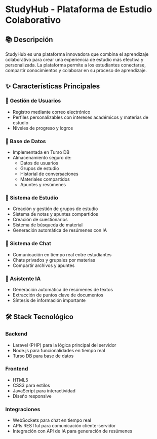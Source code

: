 # StudyHub - Plataforma de Estudio Colaborativo

## 📚 Descripción
StudyHub es una plataforma innovadora que combina el aprendizaje colaborativo para crear una experiencia de estudio más efectiva y personalizada. La plataforma permite a los estudiantes conectarse, compartir conocimientos y colaborar en su proceso de aprendizaje.

## ✨ Características Principales

### 👥 Gestión de Usuarios
- Registro mediante correo electrónico
- Perfiles personalizables con intereses académicos y materias de estudio
- Niveles de progreso y logros

### 💾 Base de Datos
- Implementada en Turso DB
- Almacenamiento seguro de:
  - Datos de usuarios
  - Grupos de estudio
  - Historial de conversaciones
  - Materiales compartidos
  - Apuntes y resúmenes

### 📝 Sistema de Estudio
- Creación y gestión de grupos de estudio
- Sistema de notas y apuntes compartidos
- Creación de cuestionarios
- Sistema de búsqueda de material
- Generación automática de resúmenes con IA

### 💬 Sistema de Chat
- Comunicación en tiempo real entre estudiantes
- Chats privados y grupales por materias
- Compartir archivos y apuntes

### 🤖 Asistente IA
- Generación automática de resúmenes de textos
- Extracción de puntos clave de documentos
- Síntesis de información importante


## 🛠️ Stack Tecnológico

### Backend
- Laravel (PHP) para la lógica principal del servidor
- Node.js para funcionalidades en tiempo real
- Turso DB para base de datos

### Frontend
- HTML5
- CSS3 para estilos
- JavaScript para interactividad
- Diseño responsive

### Integraciones
- WebSockets para chat en tiempo real
- APIs RESTful para comunicación cliente-servidor
- Integración con API de IA para generación de resúmenes




